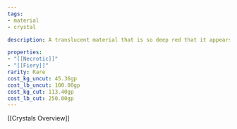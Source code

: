 ```yaml
---
tags:
- material
- crystal

description: A translucent material that is so deep red that it appears black except when held to the light. Formed when lava cools rapidly.

properties:
- "[[Necrotic]]"
- "[[Fiery]]"
rarity: Rare 
cost_kg_uncut: 45.36gp
cost_lb_uncut: 100.00gp
cost_kg_cut: 113.40gp
cost_lb_cut: 250.00gp
---
```

[[Crystals Overview]]